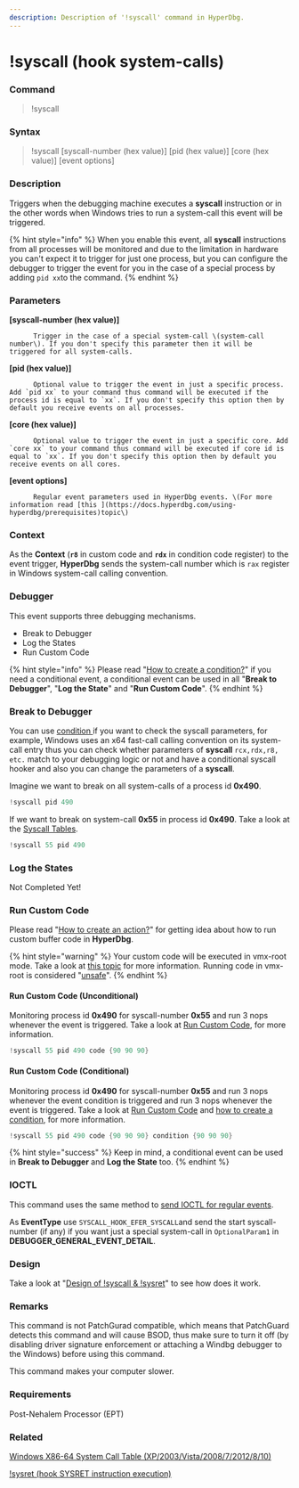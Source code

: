 ```yaml
---
description: Description of '!syscall' command in HyperDbg.
---
```


# !syscall \(hook system-calls\)

### Command

> !syscall

### Syntax

> !syscall \[syscall-number \(hex value\)\] \[pid \(hex value\)\] \[core \(hex value\)\] \[event options\]

### Description

Triggers when the debugging machine executes a **syscall** instruction or in the other words when Windows tries to run a system-call this event will be triggered.

{% hint style="info" %}
When you enable this event, all **syscall** instructions from all processes will be monitored and due to the limitation in hardware you can't expect it to trigger for just one process, but you can configure the debugger to trigger the event for you in the case of a special process by adding `pid xx`to the command.
{% endhint %}

### Parameters

**\[syscall-number \(hex value\)\]**

          Trigger in the case of a special system-call \(system-call number\). If you don't specify this parameter then it will be triggered for all system-calls.

**\[pid \(hex value\)\]**

          Optional value to trigger the event in just a specific process. Add `pid xx` to your command thus command will be executed if the process id is equal to `xx`. If you don't specify this option then by default you receive events on all processes.

**\[core \(hex value\)\]**

          Optional value to trigger the event in just a specific core. Add `core xx` to your command thus command will be executed if core id is equal to `xx`. If you don't specify this option then by default you receive events on all cores.

**\[event options\]**

          Regular event parameters used in HyperDbg events. \(For more information read [this ](https://docs.hyperdbg.com/using-hyperdbg/prerequisites)topic\)

### Context

As the **Context** \(**`r8`** in custom code and **`rdx`** in condition code register\) to the event trigger, **HyperDbg** sends the system-call number which is `rax` register in Windows system-call calling convention.

### Debugger

This event supports three debugging mechanisms.

* Break to Debugger
* Log the States
* Run Custom Code

{% hint style="info" %}
Please read  "[How to create a condition?](https://docs.hyperdbg.com/using-hyperdbg/prerequisites/how-to-create-a-condition)" if you need a conditional event, a conditional event can be used in all "**Break to Debugger**", "**Log the State**" and "**Run Custom Code**".
{% endhint %}

### Break to Debugger

You can use [condition ](https://docs.hyperdbg.com/using-hyperdbg/prerequisites/how-to-create-a-condition)if you want to check the syscall parameters, for example, Windows uses an x64 fast-call calling convention on its system-call entry thus you can check whether parameters of **syscall** `rcx,rdx,r8, etc.` match to your debugging logic or not and have a conditional syscall hooker and also you can change the parameters of a **syscall**.

Imagine we want to break on all system-calls of a process id **0x490**.

```c
!syscall pid 490 
```

If we want to break on system-call **0x55** in process id **0x490**. Take a look at the [Syscall Tables](https://j00ru.vexillium.org/syscalls/nt/64/).

```c
!syscall 55 pid 490  
```

### Log the States

Not Completed Yet!

### Run Custom Code

Please read  "[How to create an action?](https://docs.hyperdbg.com/using-hyperdbg/prerequisites/how-to-create-an-action)" for getting idea about how to run custom buffer code in **HyperDbg**.

{% hint style="warning" %}
Your custom code will be executed in vmx-root mode. Take a look at [this topic](https://docs.hyperdbg.com/tips-and-tricks/considerations/vmx-root-mode-vs-vmx-non-root-mode) for more information. Running code in vmx-root is considered "[unsafe](https://docs.hyperdbg.com/tips-and-tricks/considerations/the-unsafe-behavior)".
{% endhint %}

#### Run Custom Code \(Unconditional\)

Monitoring process id **0x490** for syscall-number **0x55** and run 3 nops whenever the event is triggered. Take a look at [Run Custom Code](https://docs.hyperdbg.com/using-hyperdbg/prerequisites/how-to-create-an-action#run-custom-codes), for more information.

```c
!syscall 55 pid 490 code {90 90 90}
```

#### Run Custom Code \(Conditional\)

Monitoring process id **0x490** for syscall-number **0x55** and run 3 nops whenever the event condition is triggered and run 3 nops whenever the event is triggered. Take a look at [Run Custom Code](https://docs.hyperdbg.com/using-hyperdbg/prerequisites/how-to-create-an-action#run-custom-codes) and [how to create a condition](https://docs.hyperdbg.com/using-hyperdbg/prerequisites/how-to-create-a-condition), for more information.

```c
!syscall 55 pid 490 code {90 90 90} condition {90 90 90}
```

{% hint style="success" %}
Keep in mind, a conditional event can be used in **Break to Debugger** and **Log the State** too.
{% endhint %}

### IOCTL

This command uses the same method to [send IOCTL for regular events](https://docs.hyperdbg.com/design/debugger-internals/ioctl-requests-for-events). 

As **EventType** use  `SYSCALL_HOOK_EFER_SYSCALL`and send the start syscall-number \(if any\) if you want just a special system-call in `OptionalParam1` in  **DEBUGGER\_GENERAL\_EVENT\_DETAIL**.

### Design

Take a look at "[Design of !syscall & !sysret](https://docs.hyperdbg.com/design/features/vmm-module/design-of-syscall-and-sysret)" to see how does it work.

### **Remarks**

This command is not PatchGurad compatible, which means that PatchGuard detects this command and will cause BSOD, thus make sure to turn it off \(by disabling driver signature enforcement or attaching a Windbg debugger to the Windows\) before using this command.

This command makes your computer slower.

### Requirements

Post-Nehalem Processor \(EPT\)

### Related

[Windows X86-64 System Call Table \(XP/2003/Vista/2008/7/2012/8/10\)](https://j00ru.vexillium.org/syscalls/nt/64/)

[!sysret \(hook SYSRET instruction execution\)](https://docs.hyperdbg.com/commands/extension-commands/sysret)

